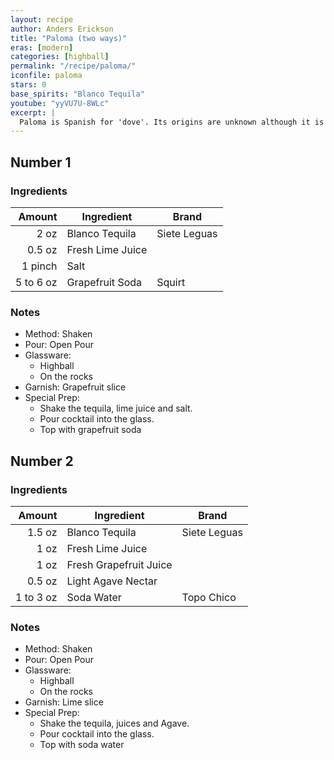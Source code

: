 ```yaml
---
layout: recipe
author: Anders Erickson
title: "Paloma (two ways)"
eras: [modern]
categories: [highball]
permalink: "/recipe/paloma/"
iconfile: paloma
stars: 0
base_spirits: "Blanco Tequila"
youtube: "yyVU7U-8WLc"
excerpt: |
  Paloma is Spanish for 'dove'. Its origins are unknown although it is reputed to date back to the 1950s. Some attribute its creation to the legendary Don Javier Delgado Corona, the former owner/bartender of La Capilla (The Chapel) in Tequila, Mexico, who created the Batanga.									
---
```


<div class="subrecipe" markdown="1">

## Number 1

### Ingredients

|    Amount | Ingredient       | Brand        |
| --------: | ---------------- | ------------ |
|      2 oz | Blanco Tequila   | Siete Leguas |
|    0.5 oz | Fresh Lime Juice |
|   1 pinch | Salt             |
| 5 to 6 oz | Grapefruit Soda  | Squirt       |

### Notes

- Method: Shaken
- Pour: Open Pour
- Glassware:
  - Highball
  - On the rocks
- Garnish: Grapefruit slice
- Special Prep:
  - Shake the tequila, lime juice and salt.
  - Pour cocktail into the glass.
  - Top with grapefruit soda

</div>
<div class="subrecipe" markdown="1">

## Number 2

### Ingredients

|    Amount | Ingredient             | Brand        |
| --------: | ---------------------- | ------------ |
|    1.5 oz | Blanco Tequila         | Siete Leguas |
|      1 oz | Fresh Lime Juice       |
|      1 oz | Fresh Grapefruit Juice |
|    0.5 oz | Light Agave Nectar     |
| 1 to 3 oz | Soda Water             | Topo Chico   |

### Notes

- Method: Shaken
- Pour: Open Pour
- Glassware:
  - Highball
  - On the rocks
- Garnish: Lime slice
- Special Prep:
  - Shake the tequila, juices and Agave.
  - Pour cocktail into the glass.
  - Top with soda water

</div>
